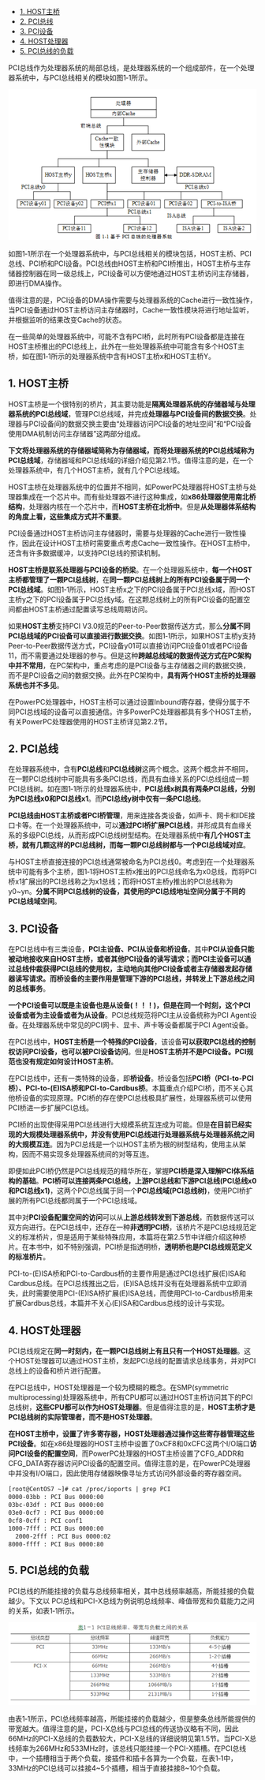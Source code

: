 
<!-- @import "[TOC]" {cmd="toc" depthFrom=1 depthTo=6 orderedList=false} -->

<!-- code_chunk_output -->

* [1. HOST主桥](#1-host主桥)
* [2. PCI总线](#2-pci总线)
* [3. PCI设备](#3-pci设备)
* [4. HOST处理器](#4-host处理器)
* [5. PCI总线的负载](#5-pci总线的负载)

<!-- /code_chunk_output -->

PCI总线作为处理器系统的局部总线，是处理器系统的一个组成部件，在一个处理器系统中，与PCI总线相关的模块如图1‑1所示。

![config](images/1.png)

如图1‑1所示在一个处理器系统中，与PCI总线相关的模块包括，HOST主桥、PCI总线、PCI桥和PCI设备。PCI总线由HOST主桥和PCI桥推出，HOST主桥与主存储器控制器在同一级总线上，PCI设备可以方便地通过HOST主桥访问主存储器，即进行DMA操作。

值得注意的是，PCI设备的DMA操作需要与处理器系统的Cache进行一致性操作，当PCI设备通过HOST主桥访问主存储器时，Cache一致性模块将进行地址监听，并根据监听的结果改变Cache的状态。

在一些简单的处理器系统中，可能不含有PCI桥，此时所有PCI设备都是连接在HOST主桥推出的PCI总线上，此外在一些处理器系统中可能含有多个HOST主桥，如在图1‑1所示的处理器系统中含有HOST主桥x和HOST主桥Y。

## 1. HOST主桥

HOST主桥是一个很特别的桥片，其主要功能是**隔离处理器系统的存储器域与处理器系统的PCI总线域**，管理PCI总线域，并完成**处理器与PCI设备间的数据交换**。处理器与PCI设备间的数据交换主要由“处理器访问PCI设备的地址空间”和“PCI设备使用DMA机制访问主存储器”这两部分组成。

**下文将处理器系统的存储器域简称为存储器域，而将处理器系统的PCI总线域称为PCI总线域**，存储器域和PCI总线域的详细介绍见第2.1节。值得注意的是，在一个处理器系统中，有几个HOST主桥，就有几个PCI总线域。

HOST主桥在处理器系统中的位置并不相同，如PowerPC处理器将HOST主桥与处理器集成在一个芯片中。而有些处理器不进行这种集成，如**x86处理器使用南北桥结构**，处理器内核在一个芯片中，而**HOST主桥在北桥中**。但是**从处理器体系结构的角度上看，这些集成方式并不重要**。

PCI设备通过HOST主桥访问主存储器时，需要与处理器的Cache进行一致性操作，因此在设计HOST主桥时需要重点考虑Cache一致性操作。在HOST主桥中，还含有许多数据缓冲，以支持PCI总线的预读机制。

**HOST主桥是联系处理器与PCI设备的桥梁**。在一个处理器系统中，**每一个HOST主桥都管理了一颗PCI总线树**，在**同一颗PCI总线树上的所有PCI设备属于同一个PCI总线域**。如图1‑1所示，HOST主桥x之下的PCI设备属于PCI总线x域，而HOST主桥y之下的PCI设备属于PCI总线y域。在这颗总线树上的所有PCI设备的配置空间都由HOST主桥通过配置读写总线周期访问。

如果**HOST主桥**支持PCI V3.0规范的Peer-to-Peer数据传送方式，那么**分属不同PCI总线域的PCI设备可以直接进行数据交换**。如图1‑1所示，如果HOST主桥y支持Peer-to-Peer数据传送方式，PCI设备y01可以直接访问PCI设备01或者PCI设备11，而不需要通过处理器的参与。但是这种**跨越总线域的数据传送方式在PC架构中并不常用**，在PC架构中，重点考虑的是PCI设备与主存储器之间的数据交换，而不是PCI设备之间的数据交换。此外在PC架构中，**具有两个HOST主桥的处理器系统也并不多见**。

在PowerPC处理器中，HOST主桥可以通过设置Inbound寄存器，使得分属于不同PCI总线域的设备可以直接通信。许多PowerPC处理器都具有多个HOST主桥，有关PowerPC处理器使用的HOST主桥详见第2.2节。

## 2. PCI总线

在处理器系统中，含有**PCI总线**和**PCI总线树**这两个概念。这两个概念并不相同，在一颗PCI总线树中可能具有多条PCI总线，而具有血缘关系的PCI总线组成一颗PCI总线树。如在图1‑1所示的处理器系统中，**PCI总线x树具有两条PCI总线，分别为PCI总线x0和PCI总线x1**。而**PCI总线y树中仅有一条PCI总线**。

**PCI总线由HOST主桥或者PCI桥管理**，用来连接各类设备，如声卡、网卡和IDE接口卡等。在一个处理器系统中，可以**通过PCI桥扩展PCI总线**，并形成具有血缘关系的多级PCI总线，从而形成PCI总线树型结构。在处理器系统中**有几个HOST主桥，就有几颗这样的PCI总线树，而每一颗PCI总线树都与一个PCI总线域对应**。

与HOST主桥直接连接的PCI总线通常被命名为PCI总线0。考虑到在一个处理器系统中可能有多个主桥，图1‑1将HOST主桥x推出的PCI总线命名为x0总线，而将PCI桥x1扩展出的PCI总线称之为x1总线；而将HOST主桥y推出的PCI总线称为y0~yn。**分属不同PCI总线树的设备，其使用的PCI总线地址空间分属于不同的PCI总线域空间**。

## 3. PCI设备

在PCI总线中有三类设备，**PCI主设备、PCI从设备和桥设备**。其中**PCI从设备只能被动地接收来自HOST主桥，或者其他PCI设备的读写请求；而PCI主设备可以通过总线仲裁获得PCI总线的使用权，主动地向其他PCI设备或者主存储器发起存储器读写请求。而桥设备的主要作用是管理下游的PCI总线，并转发上下游总线之间的总线事务**。

**一个PCI设备可以既是主设备也是从设备(！！！)，但是在同一个时刻，这个PCI设备或者为主设备或者为从设备**。PCI总线规范将PCI主从设备统称为PCI Agent设备。在处理器系统中常见的PCI网卡、显卡、声卡等设备都属于PCI Agent设备。

在PCI总线中，**HOST主桥是一个特殊的PCI设备**，该设备**可以获取PCI总线的控制权访问PCI设备，也可以被PCI设备访问**。但是**HOST主桥并不是PCI设备。PCI规范也没有规定如何设计HOST主桥**。

在PCI总线中，还有一类特殊的设备，即**桥设备**。桥设备包括**PCI桥（PCI-to-PCI桥）、PCI-to-(E)ISA桥和PCI-to-Cardbus桥**。本篇重点介绍PCI桥，而不关心其他桥设备的实现原理。PCI桥的存在使PCI总线极具扩展性，处理器系统可以使用PCI桥进一步扩展PCI总线。

PCI桥的出现使得采用PCI总线进行大规模系统互连成为可能。但是**在目前已经实现的大规模处理器系统中，并没有使用PCI总线进行处理器系统与处理器系统之间的大规模互连**。因为PCI总线是一个以HOST主桥为根的树型结构，使用主从架构，因而不易实现多处理器系统间的对等互连。

即便如此PCI桥仍然是PCI总线规范的精华所在，掌握**PCI桥是深入理解PCI体系结构的基础**。**PCI桥可以连接两条PCI总线，上游PCI总线和下游PCI总线(PCI总线x0和PCI总线x1)**，这两个PCI总线属于同一个**PCI总线域(PCI总线树)**，使用PCI桥扩展的所有PCI总线都同属于一个PCI总线域。

其中对**PCI设备配置空间的访问**可以从**上游总线转发到下游总线**，而数据传送可以双方向进行。在PCI总线中，还存在一种**非透明PCI桥**，该桥片不是PCI总线规范定义的标准桥片，但是适用于某些特殊应用，本篇将在第2.5节中详细介绍这种桥片。在本书中，如不特别强调，PCI桥是指透明桥，**透明桥也是PCI总线规范定义的标准桥片**。

PCI-to-(E)ISA桥和PCI-to-Cardbus桥的主要作用是通过PCI总线扩展(E)ISA和Cardbus总线。在PCI总线推出之后，(E)ISA总线并没有在处理器系统中立即消失，此时需要使用PCI-(E)ISA桥扩展(E)ISA总线，而使用PCI-to-Cardbus桥用来扩展Cardbus总线，本篇并不关心(E)ISA和Cardbus总线的设计与实现。

## 4. HOST处理器

PCI总线规定在**同一时刻内，在一颗PCI总线树上有且只有一个HOST处理器**。这个HOST处理器可以通过HOST主桥，发起PCI总线的配置请求总线事务，并对PCI总线上的设备和桥片进行配置。

在PCI总线中，HOST处理器是一个较为模糊的概念。在SMP(symmetric multiprocessing)处理器系统中，所有CPU都可以通过HOST主桥访问其下的PCI总线树，**这些CPU都可以作为HOST处理器**。但是值得注意的是，**HOST主桥才是PCI总线树的实际管理者，而不是HOST处理器**。

**在HOST主桥中，设置了许多寄存器，HOST处理器通过操作这些寄存器管理这些PCI设备**。如在x86处理器的HOST主桥中设置了0xCF8和0xCFC这两个I/O端口**访问PCI设备的配置空间**，而PowerPC处理器的HOST主桥设置了CFG\_ADDR和CFG\_DATA寄存器访问PCI设备的配置空间。值得注意的是，在PowerPC处理器中并没有I/O端口，因此使用存储器映像寻址方式访问外部设备的寄存器空间。

```
[root@CentOS7 ~]# cat /proc/ioports | grep PCI
0000-03bb : PCI Bus 0000:00
03bc-03df : PCI Bus 0000:00
03e0-0cf7 : PCI Bus 0000:00
0cf8-0cff : PCI conf1
1000-7fff : PCI Bus 0000:00
  2000-2fff : PCI Bus 0000:02
8000-ffff : PCI Bus 0000:80
```

## 5. PCI总线的负载

PCI总线的所能挂接的负载与总线频率相关，其中总线频率越高，所能挂接的负载越少。下文以 PCI总线和PCI-X总线为例说明总线频率、峰值带宽和负载能力之间的关系，如表1‑1所示。

![config](images/2.png)

由表1‑1所示，PCI总线频率越高，所能挂接的负载越少，但是整条总线所能提供的带宽越大。值得注意的是，PCI-X总线与PCI总线的传送协议略有不同，因此66MHz的PCI-X总线的负载数较大，PCI-X总线的详细说明见第1.5节。当PCI-X总线频率为266MHz和533MHz时，该总线只能挂接一个PCI-X插槽。在PCI总线中，一个插槽相当于两个负载，接插件和插卡各算为一个负载，在表1‑1中，33MHz的PCI总线可以挂接4\~5个插槽，相当于直接挂接8\~10个负载。